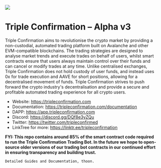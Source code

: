![](https://i.imgur.com/cyeCCdp.png)
# Triple Confirmation – Alpha v3

Triple Confirmation aims to revolutionise the crypto market by providing a non-custodial, automated trading platform built on Avalanche and other EVM-compatible blockchains. The trading strategies are designed to analyse market trends and execute trades on behalf of users, whilst smart contracts ensure that users always maintain control over their funds and can cancel or modify trades at any time. Unlike centralised exchanges, Triple Confirmation does not hold custody of user funds, and instead uses 0x for trade execution and AAVE for short positions, allowing for a decentralised movement of funds. Triple Confirmation strives to push forward the crypto industry's decentralisation and provide a secure and profitable automated trading experience for all crypto users.

 - Website: https://tripleconfirmation.com 
 - Documentation: https://tripleconfirmation.com/documentation
 - DAPP: https://app.tripleconfirmation.com 
 - Discord: https://discord.gg/DQf8e3yZQu 
 - Twitter: https://twitter.com/tripleconfirmed
 - LinkTree for more: https://linktr.ee/tripleconfirmation

**FYI: This repo contains around 85% of the smart contract code required to run the Triple Confirmation Trading Bot. In the future we hope to open-source older versions of our trading bot contracts in our continued effort in ensuring transparency and building trust.**

    Detailed Guides and Documentation, thoon.

